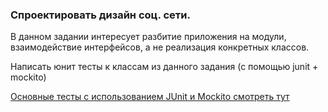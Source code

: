 ### Спроектировать дизайн соц. сети.
В данном задании интересует разбитие приложения на модули, взаимодействие интерфейсов, а не реализация конкретных классов.

Написать юнит тесты к классам из данного задания (с помощью junit + mockito)

[Основные тесты с использованием JUnit и Mockito смотреть тут ](https://github.com/averveiko/javaSchool/blob/master/lesson08/SocialNetwork/UserInterface/src/test/java/ru/sbt/averveyko/socialnetwork/userinterface/StorageHelperTest.java)